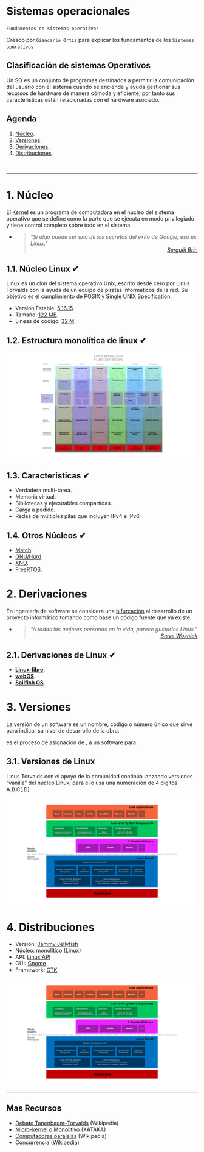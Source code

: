 # Sistemas operacionales
<p><code>Fundamentos de sistemas operativos</code></p>
<p>Creado por <code>Giancarlo Ortiz</code> para explicar los fundamentos de los <code>Sistemas operativos</code></p>

## Clasificación de sistemas Operativos
Un SO es un conjunto de programas destinados a permitir la comunicación del usuario con el sistema cuando se enciende y ayuda gestionar sus recursos de hardware de manera cómoda y eficiente, por tanto sus caracteristicas están relacionadas con el hardware asociado.


## Agenda
1. [Núcleo](#1-núcleo-de-linux).
1. [Versiones](#2-versiones).
1. [Derivaciones](#3-derivaciones).
1. [Distribuciones](#4-distribuciones).

<br>


---
# 1. Núcleo
El [Kernel][1_0] es un programa de computadora en el núcleo del sistema operativo que se define como la parte que se ejecuta en modo privilegiado y tiene control completo sobre todo en el sistema.

* ><i>"Si algo puede ser uno de los secretos del éxito de Google, eso es Linux."</i><br><cite style="display:block; text-align: right">
[Serguéi Brin](https://es.wikipedia.org/wiki/Sergu%C3%A9i_Brin)</cite>

[1_0]:https://es.wikipedia.org/wiki/N%C3%BAcleo_(inform%C3%A1tica)#


## 1.1. Núcleo Linux ✔
Linux es un clon del sistema operativo Unix, escrito desde cero por Linus Torvalds con la ayuda de un equipo de piratas informáticos de la red. Su objetivo es el cumplimiento de POSIX y Single UNIX Specification.

* Version Estable: [5.16.15][11_0].
* Tamaño: [122 MB][11_0].
* Lineas de código: [32 M][11_0].

[11_0]:https://www.kernel.org/


## 1.2. Estructura monolítica de linux ✔
![Estructura del núcleo Linux](img/linux-kernel.svg "Núcleo de Linux")


## 1.3. Caracteristicas ✔
* Verdadera multi-tarea.
* Memoria virtual.
* Bibliotecas y ejecutables compartidas.
* Carga a pedido.
* Redes de múltiples pilas que incluyen IPv4 e IPv6


## 1.4. Otros Núcleos ✔
* [Match][14_1].
* [GNU/Hurd][14_2].
* [XNU][14_3].
* [FreeRTOS][14_4].

[14_1]:https://es.wikipedia.org/wiki/Mach_(n%C3%BAcleo)#
[14_2]:https://es.wikipedia.org/wiki/GNU_Hurd
[14_3]:https://en.wikipedia.org/wiki/XNU
[14_4]:https://es.wikipedia.org/wiki/FreeRTOS


# 2. Derivaciones
En ingeniería de software se considera una [bifurcación][2_0] al desarrollo de un proyecto informático tomando como base un código fuente que ya existe.

* ><i>"A todas las mejores personas en la vida, parece gustarles Linux."</i><br><cite style="display:block; text-align: right">
[Steve Wozniak](https://es.wikipedia.org/wiki/Steve_Wozniak)</cite>

[2_0]:https://es.wikipedia.org/wiki/Bifurcaci%C3%B3n_(desarrollo_de_software)#


## 2.1. Derivaciones de Linux ✔
* [__Linux-libre__][21_1].
* [__webOS__][21_2].
* [__Sailfish OS__][21_3].

[21_1]:https://es.wikipedia.org/wiki/Linux-libre
[21_2]:https://es.wikipedia.org/wiki/WebOS
[21_3]:https://es.wikipedia.org/wiki/Sailfish_OS


# 3. Versiones
La versión de un software es un nombre, código o número único que sirve para indicar su nivel de desarrollo de la obra.

es el proceso de asignación de , a un software para .


## 3.1. Versiones de Linux
Linus Torvalds con el apoyo de la comunidad continúa lanzando versiones “vanilla” del núcleo Linux; para ello usa una numeración de 4 dígitos
A.B.C[.D]

![Arquitectura Linux](img/linux.svg "Arquitectura Linux")



# 4. Distribuciones
* Versión: [Jammy Jellyfish][4_0]
* Núcleo: monolítico ([Linux][4_1])
* API: [Linux API][4_2]
* GUI: [Gnome][4_3]
* Framework: [GTK][4_4]

![Arquitectura Linux](img/linux.svg "Arquitectura Linux")

[4_0]:https://en.wikipedia.org/wiki/Ubuntu
[4_1]:https://en.wikipedia.org/wiki/Linux_kernel
[4_2]:https://en.wikipedia.org/wiki/Linux_kernel_interfaces
[4_3]:https://en.wikipedia.org/wiki/GNOME
[4_4]:https://en.wikipedia.org/wiki/GTK


---
## Mas Recursos
- [Debate Tanenbaum–Torvalds](https://es.wikipedia.org/wiki/Debate_Tanenbaum%E2%80%93Torvalds) (Wikipedia)
- [Micro-kernel o Monolitivo ](https://www.xataka.com/historia-tecnologica/linux-esta-obsoleto-historia-detras-declaracion-que-provoco-debate-apasionante-acerca-este-sistema-operativo-1) (XATAKA)
- [Computadoras paralelas](https://es.wikipedia.org/wiki/Computaci%C3%B3n_paralela#Clases_de_computadoras_paralelas) (Wikipedia)
- [Concurrencia](https://es.wikipedia.org/wiki/Concurrencia_(inform%C3%A1tica)) (Wikipedia)